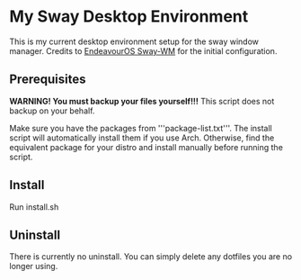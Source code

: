 # My Sway Desktop Environment
This is my current desktop environment setup for the sway window manager. Credits to [EndeavourOS Sway-WM](https://github.com/EndeavourOS-Community-Editions/sway) for the initial configuration.

## Prerequisites
**WARNING! You must backup your files yourself!!!** This script does not backup on your behalf.

Make sure you have the packages from '''package-list.txt'''. The install script will automatically install them if you use Arch. Otherwise, find the equivalent package for your distro and install manually before running the script.

## Install
Run install.sh

## Uninstall
There is currently no uninstall. You can simply delete any dotfiles you are no longer using.

